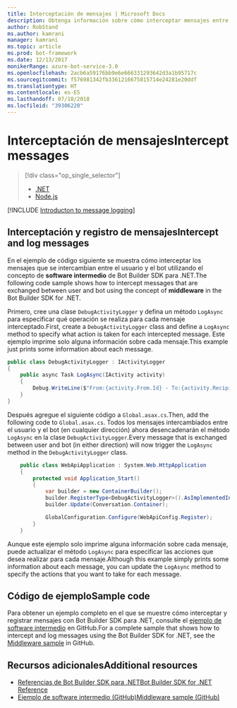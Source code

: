 ```yaml
---
title: Interceptación de mensajes | Microsoft Docs
description: Obtenga información sobre cómo interceptar mensajes entre el usuario y un bot con Bot Builder SDK para .NET.
author: RobStand
ms.author: kamrani
manager: kamrani
ms.topic: article
ms.prod: bot-framework
ms.date: 12/13/2017
monikerRange: azure-bot-service-3.0
ms.openlocfilehash: 2acb6a59176bb9e6e666331293642d3a1b95717c
ms.sourcegitcommit: f576981342fb3361216675815714e24281e20ddf
ms.translationtype: HT
ms.contentlocale: es-ES
ms.lasthandoff: 07/18/2018
ms.locfileid: "39306220"
---
```

# <a name="intercept-messages"></a><span data-ttu-id="2676e-103">Interceptación de mensajes</span><span class="sxs-lookup"><span data-stu-id="2676e-103">Intercept messages</span></span>
> [!div class="op_single_selector"]
> - [.NET](../dotnet/bot-builder-dotnet-middleware.md)
> - [Node.js](../nodejs/bot-builder-nodejs-intercept-messages.md)

[!INCLUDE [Introducton to message logging](../includes/snippet-message-logging-intro.md)]

## <a name="intercept-and-log-messages"></a><span data-ttu-id="2676e-106">Interceptación y registro de mensajes</span><span class="sxs-lookup"><span data-stu-id="2676e-106">Intercept and log messages</span></span>

<span data-ttu-id="2676e-107">En el ejemplo de código siguiente se muestra cómo interceptar los mensajes que se intercambian entre el usuario y el bot utilizando el concepto de **software intermedio** de Bot Builder SDK para .NET.</span><span class="sxs-lookup"><span data-stu-id="2676e-107">The following code sample shows how to intercept messages that are exchanged between user and bot using the concept of **middleware** in the Bot Builder SDK for .NET.</span></span> 

<span data-ttu-id="2676e-108">Primero, cree una clase `DebugActivityLogger` y defina un método `LogAsync` para especificar qué operación se realiza para cada mensaje interceptado.</span><span class="sxs-lookup"><span data-stu-id="2676e-108">First, create a `DebugActivityLogger` class and define a `LogAsync` method to specify what action is taken for each intercepted message.</span></span> <span data-ttu-id="2676e-109">Este ejemplo imprime solo alguna información sobre cada mensaje.</span><span class="sxs-lookup"><span data-stu-id="2676e-109">This example just prints some information about each message.</span></span>

```cs
public class DebugActivityLogger : IActivityLogger
{
    public async Task LogAsync(IActivity activity)
    {
        Debug.WriteLine($"From:{activity.From.Id} - To:{activity.Recipient.Id} - Message:{activity.AsMessageActivity()?.Text}");
    }
}
```

<span data-ttu-id="2676e-110">Después agregue el siguiente código a `Global.asax.cs`.</span><span class="sxs-lookup"><span data-stu-id="2676e-110">Then, add the following code to `Global.asax.cs`.</span></span>  <span data-ttu-id="2676e-111">Todos los mensajes intercambiados entre el usuario y el bot (en cualquier dirección) ahora desencadenarán el método `LogAsync` en la clase `DebugActivityLogger`.</span><span class="sxs-lookup"><span data-stu-id="2676e-111">Every message that is exchanged between user and bot (in either direction) will now trigger the `LogAsync` method in the `DebugActivityLogger` class.</span></span> 

```cs
    public class WebApiApplication : System.Web.HttpApplication
    {
        protected void Application_Start()
        {
            var builder = new ContainerBuilder();
            builder.RegisterType<DebugActivityLogger>().AsImplementedInterfaces().InstancePerDependency();
            builder.Update(Conversation.Container);

            GlobalConfiguration.Configure(WebApiConfig.Register);
        }
    }
```

<span data-ttu-id="2676e-112">Aunque este ejemplo solo imprime alguna información sobre cada mensaje, puede actualizar el método `LogAsync` para especificar las acciones que desea realizar para cada mensaje.</span><span class="sxs-lookup"><span data-stu-id="2676e-112">Although this example simply prints some information about each message, you can update the `LogAsync` method to specify the actions that you want to take for each message.</span></span> 

## <a name="sample-code"></a><span data-ttu-id="2676e-113">Código de ejemplo</span><span class="sxs-lookup"><span data-stu-id="2676e-113">Sample code</span></span> 

<span data-ttu-id="2676e-114">Para obtener un ejemplo completo en el que se muestre cómo interceptar y registrar mensajes con Bot Builder SDK para .NET, consulte el <a href="https://github.com/Microsoft/BotBuilder-Samples/tree/master/CSharp/core-Middleware" target="_blank">ejemplo de software intermedio</a> en GitHub.</span><span class="sxs-lookup"><span data-stu-id="2676e-114">For a complete sample that shows how to intercept and log messages using the Bot Builder SDK for .NET, see the <a href="https://github.com/Microsoft/BotBuilder-Samples/tree/master/CSharp/core-Middleware" target="_blank">Middleware sample</a> in GitHub.</span></span> 

## <a name="additional-resources"></a><span data-ttu-id="2676e-115">Recursos adicionales</span><span class="sxs-lookup"><span data-stu-id="2676e-115">Additional resources</span></span>

- <span data-ttu-id="2676e-116"><a href="/dotnet/api/?view=botbuilder-3.11.0" target="_blank">Referencias de Bot Builder SDK para .NET</a></span><span class="sxs-lookup"><span data-stu-id="2676e-116"><a href="/dotnet/api/?view=botbuilder-3.11.0" target="_blank">Bot Builder SDK for .NET Reference</a></span></span>
- <span data-ttu-id="2676e-117"><a href="https://github.com/Microsoft/BotBuilder-Samples/tree/master/CSharp/core-Middleware" target="_blank">Ejemplo de software intermedio (GitHub)</a></span><span class="sxs-lookup"><span data-stu-id="2676e-117"><a href="https://github.com/Microsoft/BotBuilder-Samples/tree/master/CSharp/core-Middleware" target="_blank">Middleware sample (GitHub)</a></span></span>
